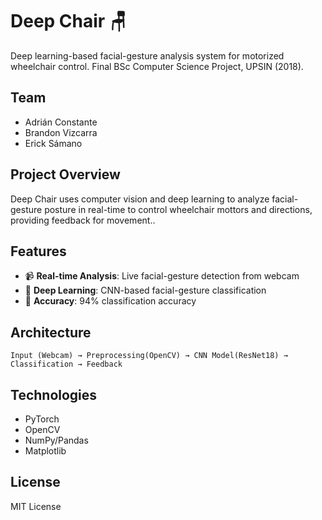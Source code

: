 # Deep Chair 🪑

Deep learning-based facial-gesture analysis system for motorized wheelchair control. Final BSc Computer Science Project, UPSIN (2018).

## Team
- Adrián Constante
- Brandon Vizcarra
- Erick Sámano

## Project Overview

Deep Chair uses computer vision and deep learning to analyze facial-gesture posture in real-time to control wheelchair mottors and directions, providing feedback for movement..

## Features

- 📹 **Real-time Analysis**: Live facial-gesture detection from webcam
- 🧠 **Deep Learning**: CNN-based facial-gesture classification
- 🎯 **Accuracy**: 94% classification accuracy

## Architecture

```
Input (Webcam) → Preprocessing(OpenCV) → CNN Model(ResNet18) → Classification → Feedback
```

## Technologies

- PyTorch
- OpenCV
- NumPy/Pandas
- Matplotlib

## License

MIT License
